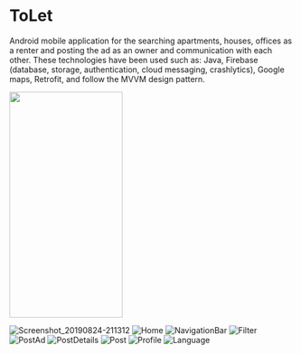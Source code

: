 # ToLet
Android mobile application for the searching apartments, houses, offices as a renter and posting the ad as an owner and communication with each other. These technologies have been used such as: Java, Firebase (database, storage, authentication, cloud messaging, crashlytics), Google maps, Retrofit, and follow the MVVM design pattern.

<img src="https://user-images.githubusercontent.com/26080779/63655192-0b9fd200-c7a7-11e9-8328-81bc4c1a2ace.png" width="200" height="400" />

![Screenshot_20190824-211312](https://user-images.githubusercontent.com/26080779/63655192-0b9fd200-c7a7-11e9-8328-81bc4c1a2ace.png)
![Home](https://user-images.githubusercontent.com/26080779/63655196-1b1f1b00-c7a7-11e9-9c3e-3a4144141130.png)
![NavigationBar](https://user-images.githubusercontent.com/26080779/63655197-207c6580-c7a7-11e9-92d2-163be245dc92.png)
![Filter](https://user-images.githubusercontent.com/26080779/63655201-2a9e6400-c7a7-11e9-840d-ebb67e4adf99.png)
![PostAd](https://user-images.githubusercontent.com/26080779/63655204-30944500-c7a7-11e9-89b7-e0919ac7a4ee.png)
![PostDetails](https://user-images.githubusercontent.com/26080779/63655205-35f18f80-c7a7-11e9-97bf-ea8745d8efed.png)
![Post](https://user-images.githubusercontent.com/26080779/63655208-3b4eda00-c7a7-11e9-9cd1-08e32a609909.png)
![Profile](https://user-images.githubusercontent.com/26080779/63655209-3f7af780-c7a7-11e9-97b8-d73c69efc85f.png)
![Language](https://user-images.githubusercontent.com/26080779/63655210-41dd5180-c7a7-11e9-9087-60afc5c72792.png)
